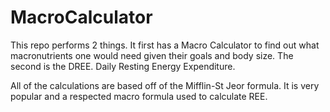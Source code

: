 # MacroCalculator
This repo performs 2 things. It first has a Macro Calculator to find out what macronutrients one would need given their goals and body size.  The second is the DREE. Daily Resting Energy Expenditure. 

All of the calculations are based off of the Mifflin-St Jeor formula. It is very popular and a respected macro formula used to calculate REE. 


